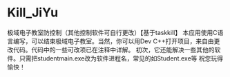 # Kill_JiYu
极域电子教室防控制（其他控制软件可自行更改）【基于taskkill】
本应用使用C语言编写，可以结束极域电子教室。当然，你可以用Dev C++打开项目，来自由更改代码。代码中的一些可改项已在注释中详解。
初次，它还能解决一些其他的软件。只需把studentmain.exe改为软件进程名，常见的如Student.exe等
祝您玩得愉快！
